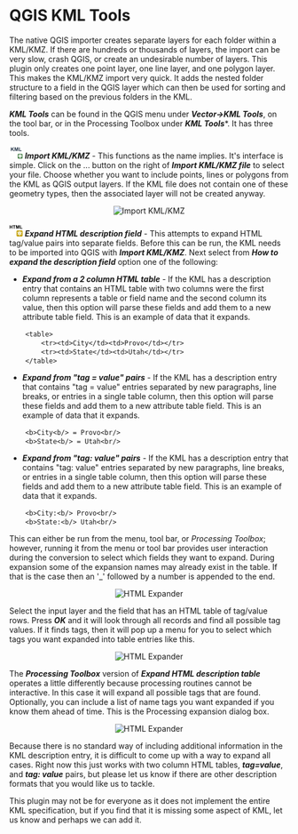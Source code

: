 # QGIS KML Tools

The native QGIS importer creates separate layers for each folder within a KML/KMZ. If there are hundreds or thousands of layers, the import can be very slow, crash QGIS, or create an undesirable number of layers. This plugin only creates one point layer, one line layer, and one polygon layer. This makes the KML/KMZ import very quick. It adds the nested folder structure to a field in the QGIS layer which can then be used for sorting and filtering based on the previous folders in the KML.

***KML Tools*** can be found in the QGIS menu under ***Vector->KML Tools***, on the tool bar, or in the Processing Toolbox under ***KML Tools****. It has three tools.

<img src="icons/import.png" alt="Import KML/KMZ"> ***Import KML/KMZ*** - This functions as the name implies. It's interface is simple. Click on the ... button on the right of ***Import KML/KMZ file*** to select your file. Choose whether you want to include points, lines or polygons from the KML as QGIS output layers. If the KML file does not contain one of these geometry types, then the associated layer will not be created anyway. 

<div style="text-align:center"><img src="doc/import.jpg" alt="Import KML/KMZ"></div>

<img src="icons/html.png" alt="HTML description expansion"> ***Expand HTML description field*** - This attempts to expand HTML tag/value pairs into separate fields. Before this can be run, the KML needs to be imported into QGIS with ***Import KML/KMZ***. Next select from ***How to expand the description field*** option one of the following:

* ***Expand from a 2 column HTML table*** - If the KML has a description entry that contains an HTML table with two columns were the first column represents a table or field name and the second column its value, then this option will parse these fields and add them to a new attribute table field.  This is an example of data that it expands.

```
    <table>
        <tr><td>City</td><td>Provo</td></tr>
        <tr><td>State</td><td>Utah</td></tr>
    </table>
```
* ***Expand from "tag = value" pairs*** - If the KML has a description entry that contains "tag = value" entries separated by new paragraphs, line breaks, or entries in a single table column, then this option will parse these fields and add them to a new attribute table field. This is an example of data that it expands.

```
    <b>City<b/> = Provo<br/>
    <b>State<b/> = Utah<br/>
```
* ***Expand from "tag: value" pairs*** - If the KML has a description entry that contains "tag: value" entries separated by new paragraphs, line breaks, or entries in a single table column, then this option will parse these fields and add them to a new attribute table field. This is an example of data that it expands.

```
    <b>City:<b/> Provo<br/>
    <b>State:<b/> Utah<br/>
```

This can either be run from the menu, tool bar, or *Processing Toolbox*; however, running it from the menu or tool bar provides user interaction during the conversion to select which fields they want to expand. During expansion some of the expansion names may already exist in the table. If that is the case then an '_' followed by a number is appended to the end.

<div style="text-align:center"><img src="doc/html.jpg" alt="HTML Expander"></div>

Select the input layer and the field that has an HTML table of tag/value rows. Press ***OK*** and it will look through all records and find all possible tag values. If it finds tags, then it will pop up a menu for you to select which tags you want expanded into table entries like this.

<div style="text-align:center"><img src="doc/html2.jpg" alt="HTML Expander"></div>

The ***Processing Toolbox*** version of ***Expand HTML description table*** operates a little differently because processing routines cannot be interactive. In this case it will expand all possible tags that are found. Optionally, you can include a list of name tags you want expanded if you know them ahead of time. This is the Processing expansion dialog box.

<div style="text-align:center"><img src="doc/html3.jpg" alt="HTML Expander"></div>

Because there is no standard way of including additional information in the KML description entry, it is difficult to come up with a way to expand all cases. Right now this just works with two column HTML tables, ***tag=value***, and ***tag: value*** pairs, but please let us know if there are other description formats that you would like us to tackle.

This plugin may not be for everyone as it does not implement the entire KML specification, but if you find that it is missing some aspect of KML, let us know and perhaps we can add it.
